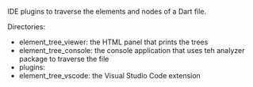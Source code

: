 IDE plugins to traverse the elements and nodes of a Dart file.

Directories:  
 - element_tree_viewer: the HTML panel that prints the trees
 - element_tree_console: the console application that uses teh analyzer package to traverse the file
 - plugins:
  - element_tree_vscode: the Visual Studio Code extension